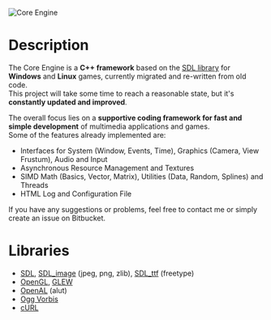 ![Core Engine](http://www.maus-games.at/site/images/core/core_header_cut.png)

# Description

The Core Engine is a **C++ framework** based on the [SDL library][10] for **Windows** and **Linux** games, currently migrated and re-written from old code.  
This project will take some time to reach a reasonable state, but it's **constantly updated and improved**.

The overall focus lies on a **supportive coding framework for fast and simple development** of multimedia applications and games.  
Some of the features already implemented are:

- Interfaces for System (Window, Events, Time), Graphics (Camera, View Frustum), Audio and Input
- Asynchronous Resource Management and Textures
- SIMD Math (Basics, Vector, Matrix), Utilities (Data, Random, Splines) and Threads
- HTML Log and Configuration File

If you have any suggestions or problems, feel free to contact me or simply create an issue on Bitbucket.  

# Libraries
- [SDL][10], [SDL_image][11] (jpeg, png, zlib), [SDL_ttf][12] (freetype)
- [OpenGL][13], [GLEW][14]
- [OpenAL][15] (alut)
- [Ogg Vorbis][16]
- [cURL][17]


[10]: http://www.libsdl.org/
[11]: http://www.libsdl.org/projects/SDL_image/
[12]: http://www.libsdl.org/projects/SDL_ttf/
[13]: http://www.opengl.org/
[14]: http://glew.sourceforge.net/
[15]: http://connect.creativelabs.com/openal/
[16]: http://www.xiph.org/
[17]: http://curl.haxx.se/